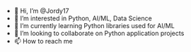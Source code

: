 - 👋 Hi, I’m @Jordy17
- 👀 I’m interested in Python, AI/ML, Data Science 
- 🌱 I’m currently learning Python libraries used for AI/ML
- 💞️ I’m looking to collaborate on Python application projects
- 📫 How to reach me 

<!---
Jordy17/Jordy17 is a ✨ special ✨ repository because its `README.md` (this file) appears on your GitHub profile.
You can click the Preview link to take a look at your changes.
--->
